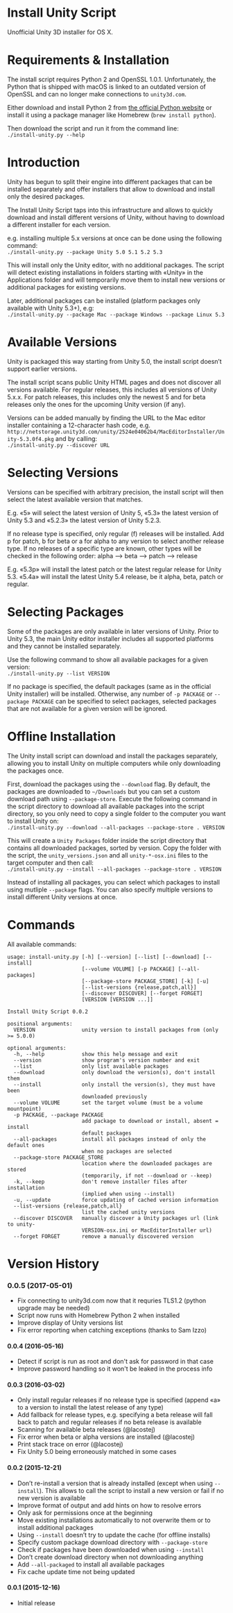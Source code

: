 # Install Unity Script

Unofficial Unity 3D installer for OS X.

# Requirements & Installation

The install script requires Python 2 and OpenSSL 1.0.1. Unfortunately, the Python that is shipped with macOS is linked to an outdated version of OpenSSL and can no longer make connections to `unity3d.com`.

Either download and install Python 2 from [the official Python website](https://www.python.org/downloads/) or install it using a package manager like Homebrew (`brew install python`).

Then download the script and run it from the command line:<br>
`./install-unity.py --help`

# Introduction

Unity has begun to split their engine into different packages that can be installed separately and offer installers that allow to download and install only the desired packages.

The Install Unity Script taps into this infrastructure and allows to quickly download and install different versions of Unity, without having to download a different installer for each version.

e.g. installing multiple 5.x versions at once can be done using the following command:<br>
`./install-unity.py --package Unity 5.0 5.1 5.2 5.3`

This will install only the Unity editor, with no additional packages. The script will detect existing installations in folders starting with «Unity» in the Applications folder and will temporarily move them to install new versions or additional packages for existing versions.

Later, additional packages can be installed (platform packages only available with Unity 5.3+), e.g:<br>
`./install-unity.py --package Mac --package Windows --package Linux 5.3`

# Available Versions

Unity is packaged this way starting from Unity 5.0, the install script doesn’t support earlier versions.

The install script scans public Unity HTML pages and does not discover all versions available. For regular releases, this includes all versions of Unity 5.x.x. For patch releases, this includes only the newest 5 and for beta releases only the ones for the upcoming Unity version (if any).

Versions can be added manually by finding the URL to the Mac editor installer containing a 12-character hash code, e.g. `http://netstorage.unity3d.com/unity/2524e04062b4/MacEditorInstaller/Unity-5.3.0f4.pkg` and by calling:<br>
`./install-unity.py --discover URL`

# Selecting Versions

Versions can be specified with arbitrary precision, the install script will then select the latest available version that matches.

E.g. «5» will select the latest version of Unity 5, «5.3» the latest version of Unity 5.3 and «5.2.3» the latest version of Unity 5.2.3.

If no release type is specified, only regular (f) releases will be installed. Add p for patch, b for beta or a for alpha to any version to select another release type. If no releases of a specific type are known, other types will be checked in the following order: alpha —> beta —> patch —> release

E.g. «5.3p» will install the latest patch or the latest regular release for Unity 5.3. «5.4a» will install the latest Unity 5.4 release, be it alpha, beta, patch or regular.

# Selecting Packages

Some of the packages are only available in later versions of Unity. Prior to Unity 5.3, the main Unity editor installer includes all supported platforms and they cannot be installed separately.

Use the following command to show all available packages for a given version:<br>
`./install-unity.py --list VERSION`

If no package is specified, the default packages (same as in the official Unity installer) will be installed. Otherwise, any number of `-p PACKAGE` or `--package PACKAGE` can be specified to select packages, selected packages that are not available for a given version will be ignored.

# Offline Installation

The Unity install script can download and install the packages separately, allowing you to install Unity on multiple computers while only downloading the packages once.

First, download the packages using the `--download` flag. By default, the packages are downloaded to `~/Downloads` but you can set a custom download path using `--package-store`. Execute the following command in the script directory to download all available packages into the script directory, so you only need to copy a single folder to the computer you want to install Unity on:<br>
`./install-unity.py --download --all-packages --package-store . VERSION`

This will create a `Unity Packages` folder inside the script directory that contains all downloaded packages, sorted by version. Copy the folder with the script, the `unity_versions.json` and all `unity-*-osx.ini` files to the target computer and then call:<br>
`./install-unity.py --install --all-packages --package-store . VERSION`

Instead of installing all packages, you can select which packages to install using mutliple `--package` flags. You can also specify multiple versions to install different Unity versions at once.

# Commands

All available commands:
```
usage: install-unity.py [-h] [--version] [--list] [--download] [--install]
                        [--volume VOLUME] [-p PACKAGE] [--all-packages]
                        [--package-store PACKAGE_STORE] [-k] [-u]
                        [--list-versions {release,patch,all}]
                        [--discover DISCOVER] [--forget FORGET]
                        [VERSION [VERSION ...]]

Install Unity Script 0.0.2

positional arguments:
  VERSION               unity version to install packages from (only >= 5.0.0)

optional arguments:
  -h, --help            show this help message and exit
  --version             show program's version number and exit
  --list                only list available packages
  --download            only download the version(s), don't install them
  --install             only install the version(s), they must have been
                        downloaded previously
  --volume VOLUME       set the target volume (must be a volume mountpoint)
  -p PACKAGE, --package PACKAGE
                        add package to download or install, absent = install
                        default packages
  --all-packages        install all packages instead of only the default ones
                        when no packages are selected
  --package-store PACKAGE_STORE
                        location where the downloaded packages are stored
                        (temporarily, if not --download or --keep)
  -k, --keep            don't remove installer files after installation
                        (implied when using --install)
  -u, --update          force updating of cached version information
  --list-versions {release,patch,all}
                        list the cached unity versions
  --discover DISCOVER   manually discover a Unity packages url (link to unity-
                        VERSION-osx.ini or MacEditorInstaller url)
  --forget FORGET       remove a manually discovered version
```

# Version History

### 0.0.5 (2017-05-01)
* Fix connecting to unity3d.com now that it requries TLS1.2 (python upgrade may be needed)
* Script now runs with Homebrew Python 2 when installed
* Improve display of Unity versions list
* Fix error reporting when catching exceptions (thanks to Sam Izzo)

#### 0.0.4 (2016-05-16)
* Detect if script is run as root and don't ask for password in that case
* Improve password handling so it won't be leaked in the process info

#### 0.0.3 (2016-03-02)
* Only install regular releases if no release type is specified (append «a» to a version to install the latest release of any type)
* Add fallback for release types, e.g. specifying a beta release will fall back to patch and regular releases if no beta release is available
* Scanning for available beta releases (@lacostej)
* Fix error when beta or alpha versions are installed (@lacostej)
* Print stack trace on error (@lacostej)
* Fix Unity 5.0 being erroneously matched in some cases

#### 0.0.2 (2015-12-21)
* Don’t re-install a version that is already installed (except when using `--install`). This allows to call the script to install a new version or fail if no new version is available
* Improve format of output and add hints on how to resolve errors
* Only ask for permissions once at the beginning
* Move existing installations automatically to not overwrite them or to install additional packages
* Using `--install` doesn’t try to update the cache (for offline installs)
* Specify custom package download directory with `--package-store`
* Check if packages have been downloaded when using `--install`
* Don’t create download directory when not downloading anything
* Add `--all-packaged` to install all available packages
* Fix cache update time not being updated

#### 0.0.1 (2015-12-16)
* Initial release
